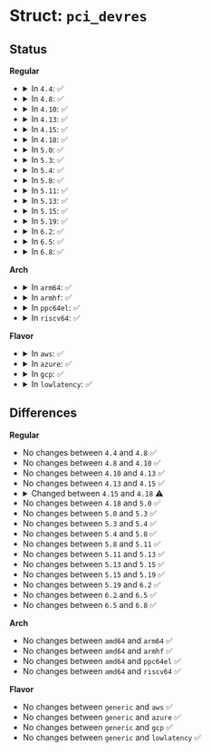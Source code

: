 # Struct: <code>pci_devres</code>

## Status
<b>Regular</b>
<ul>
<li>
<details>
<summary>In <code>4.4</code>: ✅</summary>

```c
struct pci_devres {
    unsigned int enabled;
    unsigned int pinned;
    unsigned int orig_intx;
    unsigned int restore_intx;
    u32 region_mask;
};
```
</details>
</li>
<li>
<details>
<summary>In <code>4.8</code>: ✅</summary>

```c
struct pci_devres {
    unsigned int enabled;
    unsigned int pinned;
    unsigned int orig_intx;
    unsigned int restore_intx;
    u32 region_mask;
};
```
</details>
</li>
<li>
<details>
<summary>In <code>4.10</code>: ✅</summary>

```c
struct pci_devres {
    unsigned int enabled;
    unsigned int pinned;
    unsigned int orig_intx;
    unsigned int restore_intx;
    u32 region_mask;
};
```
</details>
</li>
<li>
<details>
<summary>In <code>4.13</code>: ✅</summary>

```c
struct pci_devres {
    unsigned int enabled;
    unsigned int pinned;
    unsigned int orig_intx;
    unsigned int restore_intx;
    u32 region_mask;
};
```
</details>
</li>
<li>
<details>
<summary>In <code>4.15</code>: ✅</summary>

```c
struct pci_devres {
    unsigned int enabled;
    unsigned int pinned;
    unsigned int orig_intx;
    unsigned int restore_intx;
    u32 region_mask;
};
```
</details>
</li>
<li>
<details>
<summary>In <code>4.18</code>: ✅</summary>

```c
struct pci_devres {
    unsigned int enabled;
    unsigned int pinned;
    unsigned int orig_intx;
    unsigned int restore_intx;
    unsigned int mwi;
    u32 region_mask;
};
```
</details>
</li>
<li>
<details>
<summary>In <code>5.0</code>: ✅</summary>

```c
struct pci_devres {
    unsigned int enabled;
    unsigned int pinned;
    unsigned int orig_intx;
    unsigned int restore_intx;
    unsigned int mwi;
    u32 region_mask;
};
```
</details>
</li>
<li>
<details>
<summary>In <code>5.3</code>: ✅</summary>

```c
struct pci_devres {
    unsigned int enabled;
    unsigned int pinned;
    unsigned int orig_intx;
    unsigned int restore_intx;
    unsigned int mwi;
    u32 region_mask;
};
```
</details>
</li>
<li>
<details>
<summary>In <code>5.4</code>: ✅</summary>

```c
struct pci_devres {
    unsigned int enabled;
    unsigned int pinned;
    unsigned int orig_intx;
    unsigned int restore_intx;
    unsigned int mwi;
    u32 region_mask;
};
```
</details>
</li>
<li>
<details>
<summary>In <code>5.8</code>: ✅</summary>

```c
struct pci_devres {
    unsigned int enabled;
    unsigned int pinned;
    unsigned int orig_intx;
    unsigned int restore_intx;
    unsigned int mwi;
    u32 region_mask;
};
```
</details>
</li>
<li>
<details>
<summary>In <code>5.11</code>: ✅</summary>

```c
struct pci_devres {
    unsigned int enabled;
    unsigned int pinned;
    unsigned int orig_intx;
    unsigned int restore_intx;
    unsigned int mwi;
    u32 region_mask;
};
```
</details>
</li>
<li>
<details>
<summary>In <code>5.13</code>: ✅</summary>

```c
struct pci_devres {
    unsigned int enabled;
    unsigned int pinned;
    unsigned int orig_intx;
    unsigned int restore_intx;
    unsigned int mwi;
    u32 region_mask;
};
```
</details>
</li>
<li>
<details>
<summary>In <code>5.15</code>: ✅</summary>

```c
struct pci_devres {
    unsigned int enabled;
    unsigned int pinned;
    unsigned int orig_intx;
    unsigned int restore_intx;
    unsigned int mwi;
    u32 region_mask;
};
```
</details>
</li>
<li>
<details>
<summary>In <code>5.19</code>: ✅</summary>

```c
struct pci_devres {
    unsigned int enabled;
    unsigned int pinned;
    unsigned int orig_intx;
    unsigned int restore_intx;
    unsigned int mwi;
    u32 region_mask;
};
```
</details>
</li>
<li>
<details>
<summary>In <code>6.2</code>: ✅</summary>

```c
struct pci_devres {
    unsigned int enabled;
    unsigned int pinned;
    unsigned int orig_intx;
    unsigned int restore_intx;
    unsigned int mwi;
    u32 region_mask;
};
```
</details>
</li>
<li>
<details>
<summary>In <code>6.5</code>: ✅</summary>

```c
struct pci_devres {
    unsigned int enabled;
    unsigned int pinned;
    unsigned int orig_intx;
    unsigned int restore_intx;
    unsigned int mwi;
    u32 region_mask;
};
```
</details>
</li>
<li>
<details>
<summary>In <code>6.8</code>: ✅</summary>

```c
struct pci_devres {
    unsigned int enabled;
    unsigned int pinned;
    unsigned int orig_intx;
    unsigned int restore_intx;
    unsigned int mwi;
    u32 region_mask;
};
```
</details>
</li>
</ul>
<b>Arch</b>
<ul>
<li>
<details>
<summary>In <code>arm64</code>: ✅</summary>

```c
struct pci_devres {
    unsigned int enabled;
    unsigned int pinned;
    unsigned int orig_intx;
    unsigned int restore_intx;
    unsigned int mwi;
    u32 region_mask;
};
```
</details>
</li>
<li>
<details>
<summary>In <code>armhf</code>: ✅</summary>

```c
struct pci_devres {
    unsigned int enabled;
    unsigned int pinned;
    unsigned int orig_intx;
    unsigned int restore_intx;
    unsigned int mwi;
    u32 region_mask;
};
```
</details>
</li>
<li>
<details>
<summary>In <code>ppc64el</code>: ✅</summary>

```c
struct pci_devres {
    unsigned int enabled;
    unsigned int pinned;
    unsigned int orig_intx;
    unsigned int restore_intx;
    unsigned int mwi;
    u32 region_mask;
};
```
</details>
</li>
<li>
<details>
<summary>In <code>riscv64</code>: ✅</summary>

```c
struct pci_devres {
    unsigned int enabled;
    unsigned int pinned;
    unsigned int orig_intx;
    unsigned int restore_intx;
    unsigned int mwi;
    u32 region_mask;
};
```
</details>
</li>
</ul>
<b>Flavor</b>
<ul>
<li>
<details>
<summary>In <code>aws</code>: ✅</summary>

```c
struct pci_devres {
    unsigned int enabled;
    unsigned int pinned;
    unsigned int orig_intx;
    unsigned int restore_intx;
    unsigned int mwi;
    u32 region_mask;
};
```
</details>
</li>
<li>
<details>
<summary>In <code>azure</code>: ✅</summary>

```c
struct pci_devres {
    unsigned int enabled;
    unsigned int pinned;
    unsigned int orig_intx;
    unsigned int restore_intx;
    unsigned int mwi;
    u32 region_mask;
};
```
</details>
</li>
<li>
<details>
<summary>In <code>gcp</code>: ✅</summary>

```c
struct pci_devres {
    unsigned int enabled;
    unsigned int pinned;
    unsigned int orig_intx;
    unsigned int restore_intx;
    unsigned int mwi;
    u32 region_mask;
};
```
</details>
</li>
<li>
<details>
<summary>In <code>lowlatency</code>: ✅</summary>

```c
struct pci_devres {
    unsigned int enabled;
    unsigned int pinned;
    unsigned int orig_intx;
    unsigned int restore_intx;
    unsigned int mwi;
    u32 region_mask;
};
```
</details>
</li>
</ul>

## Differences
<b>Regular</b>
<ul>
<li>
No changes between <code>4.4</code> and <code>4.8</code> ✅
</li>
<li>
No changes between <code>4.8</code> and <code>4.10</code> ✅
</li>
<li>
No changes between <code>4.10</code> and <code>4.13</code> ✅
</li>
<li>
No changes between <code>4.13</code> and <code>4.15</code> ✅
</li>
<li>
<details>
<summary>Changed between <code>4.15</code> and <code>4.18</code> ⚠️</summary>
<ul>
<li>
<b>Field added. </b>
<code>unsigned int mwi</code>
</li>
</ul>
</details>
</li>
<li>
No changes between <code>4.18</code> and <code>5.0</code> ✅
</li>
<li>
No changes between <code>5.0</code> and <code>5.3</code> ✅
</li>
<li>
No changes between <code>5.3</code> and <code>5.4</code> ✅
</li>
<li>
No changes between <code>5.4</code> and <code>5.8</code> ✅
</li>
<li>
No changes between <code>5.8</code> and <code>5.11</code> ✅
</li>
<li>
No changes between <code>5.11</code> and <code>5.13</code> ✅
</li>
<li>
No changes between <code>5.13</code> and <code>5.15</code> ✅
</li>
<li>
No changes between <code>5.15</code> and <code>5.19</code> ✅
</li>
<li>
No changes between <code>5.19</code> and <code>6.2</code> ✅
</li>
<li>
No changes between <code>6.2</code> and <code>6.5</code> ✅
</li>
<li>
No changes between <code>6.5</code> and <code>6.8</code> ✅
</li>
</ul>
<b>Arch</b>
<ul>
<li>
No changes between <code>amd64</code> and <code>arm64</code> ✅
</li>
<li>
No changes between <code>amd64</code> and <code>armhf</code> ✅
</li>
<li>
No changes between <code>amd64</code> and <code>ppc64el</code> ✅
</li>
<li>
No changes between <code>amd64</code> and <code>riscv64</code> ✅
</li>
</ul>
<b>Flavor</b>
<ul>
<li>
No changes between <code>generic</code> and <code>aws</code> ✅
</li>
<li>
No changes between <code>generic</code> and <code>azure</code> ✅
</li>
<li>
No changes between <code>generic</code> and <code>gcp</code> ✅
</li>
<li>
No changes between <code>generic</code> and <code>lowlatency</code> ✅
</li>
</ul>
